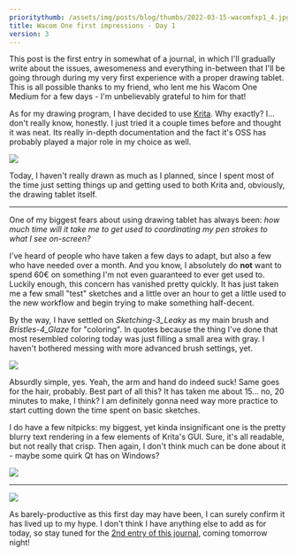 ```yaml
---
prioritythumb: /assets/img/posts/blog/thumbs/2022-03-15-wacomfxp1_4.jpg
title: Wacom One first impressions - Day 1
version: 3
---
```

This post is the first entry in somewhat of a journal, in which I'll gradually write about the issues, awesomeness and everything in-between that I'll be going through during my very first experience with a proper drawing tablet. This is all possible thanks to my friend, who lent me his Wacom One Medium for a few days - I'm unbelievably grateful to him for that!

As for my drawing program, I have decided to use [Krita](https://apps.kde.org/krita/). Why exactly? I... don't really know, honestly. I just tried it a couple times before and thought it was neat. Its really in-depth documentation and the fact it's OSS has probably played a major role in my choice as well.

![](/assets/img/posts/blog/2022-03-15-wacomfxp1_1.jpg)

Today, I haven't really drawn as much as I planned, since I spent most of the time just setting things up and getting used to both Krita and, obviously, the drawing tablet itself.

---

One of my biggest fears about using drawing tablet has always been: *how much time will it take me to get used to coordinating my pen strokes to what I see on-screen?*

I've heard of people who have taken a few days to adapt, but also a few who have needed over a month. And you know, I absolutely do **not** want to spend 60€ on something I'm not even guaranteed to ever get used to. Luckily enough, this concern has vanished pretty quickly. It has just taken me a few small "test" sketches and a little over an hour to get a little used to the new workflow and begin trying to make something half-decent.

By the way, I have settled on *Sketching-3_Leaky* as my main brush and *Bristles-4_Glaze* for "coloring". In quotes because the thing I've done that most resembled coloring today was just filling a small area with gray. I haven't bothered messing with more advanced brush settings, yet.

![](/assets/img/posts/blog/2022-03-15-wacomfxp1_2.png)

Absurdly simple, yes. Yeah, the arm and hand do indeed suck! Same goes for the hair, probably. Best part of all this? It has taken me about 15... no, 20 minutes to make, I think? I am definitely gonna need way more practice to start cutting down the time spent on basic sketches.

I do have a few nitpicks: my biggest, yet kinda insignificant one is the pretty blurry text rendering in a few elements of Krita's GUI. Sure, it's all readable, but not really that crisp. Then again, I don't think much can be done about it - maybe some quirk Qt has on Windows?

![](/assets/img/posts/blog/2022-03-15-wacomfxp1_3.png)

---

![](/assets/img/posts/blog/2022-03-15-wacomfxp1_4.jpg)

As barely-productive as this first day may have been, I can surely confirm it has lived up to my hype. I don't think I have anything else to add as for today, so stay tuned for the [2nd entry of this journal](/blog/2022-03-16-wacomfxp2), coming tomorrow night!
